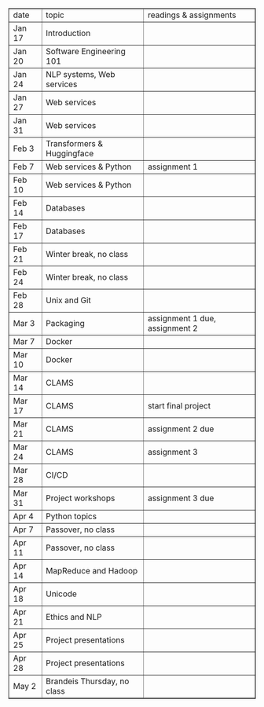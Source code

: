 <table cellpadding=5 cellspacing=0 border="1">

<tr>
  <td>date</td>
  <td>topic</td>
  <td>readings & assignments</td>
</tr>

<tr>
  <td>Jan 17</td>
  <td>Introduction</td>
  <td></td>
</tr>

<tr>
  <td>Jan 20</td>
  <td>Software Engineering 101</td>
  <td></td>
</tr>

<tr>
  <td>Jan 24</td>
  <td>NLP systems, Web services</td>
  <td></td>
</tr>

<tr>
  <td>Jan 27</td>
  <td>Web services</td>
  <td></td>
</tr>

<tr>
  <td>Jan 31</td>
  <td>Web services</td>
  <td></td>
</tr>

<tr>
  <td>Feb 3</td>
  <td>Transformers & Huggingface</td>
  <td></td>
</tr>

<tr>
  <td>Feb 7</td>
  <td>Web services & Python</td>
  <td>assignment 1</td>
</tr>

<tr>
  <td>Feb 10</td>
  <td>Web services & Python</td>
  <td></td>
</tr>

<tr>
  <td>Feb 14</td>
  <td>Databases</td>
  <td></td>
</tr>

<tr>
  <td>Feb 17</td>
  <td>Databases</td>
  <td></td>
</tr>

<tr>
  <td>Feb 21</td>
  <td>Winter break, no class</td>
  <td></td>
</tr>

<tr>
  <td>Feb 24</td>
  <td>Winter break, no class</td>
  <td></td>
</tr>

<tr>
  <td>Feb 28</td>
  <td>Unix and Git</td>
  <td></td>
</tr>

<tr>
  <td>Mar 3</td>
  <td>Packaging</td>
  <td>assignment 1 due, assignment 2</td>
</tr>

<tr>
  <td>Mar 7</td>
  <td>Docker</td>
  <td></td>
</tr>

<tr>
  <td>Mar 10</td>
  <td>Docker</td>
  <td></td>
</tr>

<tr>
  <td>Mar 14</td>
  <td>CLAMS</td>
  <td></td>
</tr>

<tr>
  <td>Mar 17</td>
  <td>CLAMS</td>
  <td>start final project</td>
</tr>

<tr>
  <td>Mar 21</td>
  <td>CLAMS</td>
  <td>assignment 2 due</td>
</tr>

<tr>
  <td>Mar 24</td>
  <td>CLAMS</td>
  <td>assignment 3</td>
</tr>

<tr>
  <td>Mar 28</td>
  <td>CI/CD</td>
  <td></td>
</tr>

<tr>
  <td>Mar 31</td>
  <td>Project workshops</td>
  <td>assignment 3 due</td>
</tr>

<tr>
  <td>Apr 4</td>
  <td>Python topics</td>
  <td></td>
</tr>

<tr>
  <td>Apr 7</td>
  <td>Passover, no class</td>
  <td></td>
</tr>

<tr>
  <td>Apr 11</td>
  <td>Passover, no class</td>
  <td></td>
</tr>

<tr>
  <td>Apr 14</td>
  <td>MapReduce and Hadoop</td>
  <td></td>
</tr>

<tr>
  <td>Apr 18</td>
  <td>Unicode</td>
  <td></td>
</tr>

<tr>
  <td>Apr 21</td>
  <td>Ethics and NLP</td>
  <td></td>
</tr>

<tr>
  <td>Apr 25</td>
  <td>Project presentations</td>
  <td></td>
</tr>

<tr>
  <td>Apr 28</td>
  <td>Project presentations</td>
  <td></td>
</tr>

<tr>
  <td>May 2</td>
  <td>Brandeis Thursday, no class</td>
  <td></td>
</tr>

</table>

